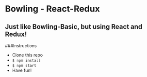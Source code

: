 # Bowling - React-Redux

## Just like Bowling-Basic, but using React and Redux!

###Instructions
 * Clone this repo
 * `$ npm install`
 * `$ npm start`
 * Have fun!

 
 